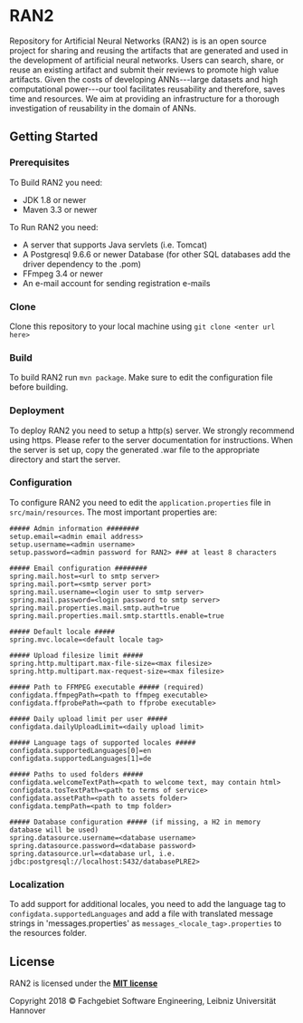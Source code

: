 # RAN2

Repository for Artificial Neural Networks (RAN2) is is an open source project for sharing and reusing the artifacts that are generated and used in the development of artificial neural networks. Users can search, share, or reuse an existing artifact and submit their reviews to promote high value artifacts.
Given the costs of developing ANNs---large datasets and high computational power---our tool facilitates reusability and therefore, saves time and resources. We aim at providing an infrastructure for a thorough investigation of reusability in the domain of ANNs. 

## Getting Started

### Prerequisites

To Build RAN2 you need:

- JDK 1.8 or newer
- Maven 3.3 or newer

To Run RAN2 you need:

- A server that supports Java servlets (i.e. Tomcat)
- A Postgresql 9.6.6 or newer Database (for other SQL databases add the driver dependency to the .pom)
- FFmpeg 3.4 or newer
- An e-mail account for sending registration e-mails

### Clone

Clone this repository to your local machine using `git clone <enter url here>`

### Build

To build RAN2 run `mvn package`. Make sure to edit the configuration file before building.

### Deployment

To deploy RAN2 you need to setup a http(s) server. We strongly recommend using https. Please refer to the server documentation for instructions. When the server is set up, copy the generated .war file to the appropriate directory and start the server.

### Configuration

To configure RAN2 you need to edit the `application.properties` file in `src/main/resources`. The most important properties are:

```
##### Admin information ########
setup.email=<admin email address>
setup.username=<admin username>
setup.password=<admin password for RAN2> ### at least 8 characters

##### Email configuration ########
spring.mail.host=<url to smtp server>
spring.mail.port=<smtp server port>
spring.mail.username=<login user to smtp server>
spring.mail.password=<login password to smtp server>
spring.mail.properties.mail.smtp.auth=true
spring.mail.properties.mail.smtp.starttls.enable=true

##### Default locale #####
spring.mvc.locale=<default locale tag>

##### Upload filesize limit #####
spring.http.multipart.max-file-size=<max filesize>
spring.http.multipart.max-request-size=<max filesize>

##### Path to FFMPEG executable ##### (required)
configdata.ffmpegPath=<path to ffmpeg executable>
configdata.ffprobePath=<path to ffprobe executable>

##### Daily upload limit per user #####
configdata.dailyUploadLimit=<daily upload limit>

##### Language tags of supported locales #####
configdata.supportedLanguages[0]=en
configdata.supportedLanguages[1]=de

##### Paths to used folders #####
configdata.welcomeTextPath=<path to welcome text, may contain html>
configdata.tosTextPath=<path to terms of service>
configdata.assetPath=<path to assets folder>
configdata.tempPath=<path to tmp folder>

##### Database configuration ##### (if missing, a H2 in memory database will be used)
spring.datasource.username=<database username>
spring.datasource.password=<database password>
spring.datasource.url=<database url, i.e. jdbc:postgresql://localhost:5432/databasePLRE2>
```

### Localization

To add support for additional locales, you need to add the language tag to `configdata.supportedLanguages` and add a file with translated message strings in 'messages.properties' as `messages_<locale_tag>.properties` to the resources folder. 

## License

RAN2 is licensed under the **[MIT license](LICENSE)**

Copyright 2018 © Fachgebiet Software Engineering, Leibniz Universität Hannover
